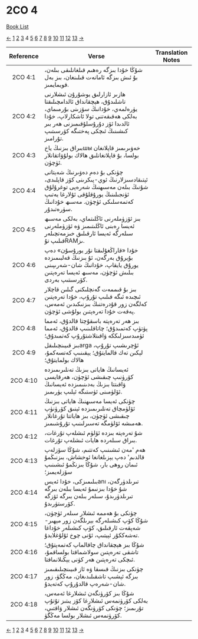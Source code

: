 # 2CO 4
[Book List](../README.md)

[<-](./chapter_3.md) [1](./chapter_1.md) [2](./chapter_2.md) [3](./chapter_3.md) 4 [5](./chapter_5.md) [6](./chapter_6.md) [7](./chapter_7.md) [8](./chapter_8.md) [9](./chapter_9.md) [10](./chapter_10.md) [11](./chapter_11.md) [12](./chapter_12.md) [13](./chapter_13.md) [->](./chapter_5.md)

| Reference | Verse | Translation Notes |
|:---------:|-------|-------------------|
|2CO 4:1|شۇڭا خۇدا بىزگە رەھىم قىلغانلىقى بىلەن، بۇ ئىش بىزگە ئامانەت قىلىنغان، بىز بەل قويمايمىز.||
|2CO 4:2|ھازىر ئازارلىق يوشۇرۇن ئىشلارنى تاشلىدۇق، ھېچقانداق ئالدامچىلىقتا يۈرەلمەي، خۇدانىڭ سۆزىنى بۇرمىماي، بەلكى ھەقىقەتنى تولا ئاشكارلاپ، خۇدا ئالدىدا ئۆز دۇرۇسلۇقىمىزنى ھەر بىر كىشىنىڭ ئىچكى پەختىگە كۆرسىتىپ تۇرامىز.||
|2CO 4:3|بىراق بىزنىڭ ياخшы خەۋىرىمىز قاپلانغان بولسا، بۇ قاپلانغانلىق ھالاك بولۇۋاتقانلار ئۈچۈن.||
|2CO 4:4|چۈنكى بۇ دەم دەۋىرنىڭ شەيتانى ئېتىقادسىزلارنىڭ ئوي-پىكرىنى كۆز قاپلىدى، شۇنىڭ بىلەن مەسىھنىڭ شەرەپى توغرۇلۇق ئۈنجىلىنىڭ يورۇقلۇقى ئۇلارغا يەتىپ كەتمەسلىكى ئۈچۈن. مەسىھ خۇدانىڭ سۈرەتىدۇر.||
|2CO 4:5|بىز ئۆزۈملەرنى ئاڭلىتماي، بەلكى مەسىھ ئەيسا رەبنى ئاڭلىتىمىز ۋە ئۆزۈملەرنى سىلەرگە ئەيسا ئارقىلىق خىزمەتچىلەر قىلىپ تۇRAMىز.||
|2CO 4:6|خۇدا «قاراڭغۇلىقتا نۇر يورۇسۇن» دەپ بۇيرۇق بەرگەن، ئۇ بىزنىڭ قەلبىمىزدە يورۇق يايقاپ، خۇدانىڭ شان-شەرىپىنى بىلىش ئۈچۈن، مەسىھ ئەيسا تەرەپتىن كۆرسىتىپ بەردى.||
|2CO 4:7|بىز بۇ قىممەت گەنچلىكنى گىلىن قاچلار ئىچىدە ئىگە قىلىپ تۇرۇپ، خۇدا تەرەپتىن كەلگەن زور قۇدرەتنىڭ بىزنىكىدىن ئەمەس، پەقەت خۇدا تەرەپتىن بولۇشى ئۈچۈن.||
|2CO 4:8|بىز ھەر تەرەپتە باسقۇچتا قالدۇق، ئەمما پۈتۈپ كەتمىدۇق؛ چاتاقلىنىپ قالدۇق، ئەمما ئۈمىدسىزلىككە ۋاقىتلاشتۇرۇپ كەتمىدۇق؛||
|2CO 4:9|بىز قىيىنچىلىقلarga ئۇچرىشىپ تۇرۇپ، لېكىن تەك قالمايتۇق؛ يېقىنىپ كەتسەكمۇ، ھالاك بولمايتۇق؛||
|2CO 4:10|ئەيسانىڭ ھاياتى بىزىڭ تەنلىرىمىزدە كۆرۈنىپ چىقىشى ئۈچۈن، ھەرقايسى ۋاقىتتا بىزىڭ بەدىنىمىزدە ئەيسانىڭ ئۆلۈمىنى ئۈستىگە ئېلىپ يۈرىمىز.||
|2CO 4:11|چۈنكى ئەيسا مەسىھنىڭ ھاياتى بىزنىڭ ئۆلۈمچاق تەنلىرىمىزدە ئېنىق كۆرۈنۈپ چىقىشى ئۈچۈن، بىز ھاياتتا تۇرغانلار ھەمىشە ئۆلۈمگە تەسىرلىنىپ تۇرۇشىمىز.||
|2CO 4:12|شۇ تەرەپتە بىزدە ئۆلۈم ئىشلەپ تۇرغات، بىراق سىلەردە ھايات ئىشلەپ تۇرغات.||
|2CO 4:13|ھەم 'مەن ئىشىنىپ كەتتىم، شۇڭا سۆزلەپ قالدىم' دەپ يېزىلغانغا ئوخشاش، بىزنىڭمۇ ئىمان روھى بار، شۇڭا بىزنڭمۇ ئىشىنىپ سۆزلەيمىز؛||
|2CO 4:14|بىلىمىزكى، خۇدا ئەيسanı تىرىلدۈرگەن، شۇ خۇدا بىزنىمۇ ئەيسا بىلەن بىرگە تىرىلدۈرىدۇ، سىلەر بىلەن بىرگە ئۆزگە كۆرستۈرىدۇ.||
|2CO 4:15|چۈنكى بۇ ھەممە ئىشلار سىلەر ئۈچۈن، شۇڭا كۆپ كىشىلەرگە بېرىلگەن زور مېھىر-شەپقەت ئارقىلىق، كۆپ كىشىلەر خۇداغا تەشەككۇر ئېيتىپ، ئۇنى چوخ ئۇلۇغلايدۇ.||
|2CO 4:16|شۇڭا بىز ھېچقانداق چاقالماپ كەتمەپتۇق؛ تاشقى تەرەپتىن سولاشماقتا بولساقمۇ، ئىچكى تەرەپتىن ھەر كۈنى يېڭىلانماقتا.||
|2CO 4:17|چۈنكى بىزنىڭ قىسقا ۋە ئاز قىيىنچىلىقىمىز بىزگە ئېشىپ تاشقىلىدىغان، مەڭگۈ، زور شان-شەرەپ قالدۇرۇپ كەتەيدۇ.||
|2CO 4:18|شۇڭا بىز كۆرۈنگەن ئىشلارغا ئەمەس، بەلكى كۆرۈنمەس ئىشلارغا كۆز يىتىز تۇتۇپ تۇرىمىز؛ چۈنكى كۆرۈنگەن ئىشلار ۋاقتىي، كۆرۈنمەس ئىشلار بولسا مەڭگۈ.||


[<-](./chapter_3.md) [1](./chapter_1.md) [2](./chapter_2.md) [3](./chapter_3.md) 4 [5](./chapter_5.md) [6](./chapter_6.md) [7](./chapter_7.md) [8](./chapter_8.md) [9](./chapter_9.md) [10](./chapter_10.md) [11](./chapter_11.md) [12](./chapter_12.md) [13](./chapter_13.md) [->](./chapter_5.md)